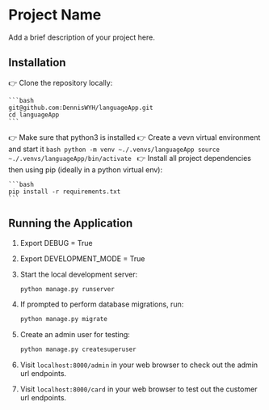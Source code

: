 # Project Name

Add a brief description of your project here.

## Installation

👉 Clone the repository locally:

    ```bash
    git@github.com:DennisWYH/languageApp.git
    cd languageApp
    ```
👉 Make sure that python3 is installed
👉 Create a vevn virtual environment and start it 
    ```bash
    python -m venv ~./.venvs/languageApp
    source ~./.venvs/languageApp/bin/activate
    ```
👉 Install all project dependencies then using pip (ideally in a python virtual env):

    ```bash
    pip install -r requirements.txt
    ```

## Running the Application
1. Export DEBUG = True
2. Export DEVELOPMENT_MODE = True

3. Start the local development server:

    ```bash
    python manage.py runserver
    ```

4. If prompted to perform database migrations, run:

    ```bash
    python manage.py migrate
    ```

5. Create an admin user for testing:

    ```bash
    python manage.py createsuperuser
    ```

6. Visit `localhost:8000/admin` in your web browser to check out the admin url endpoints.

7. Visit `localhost:8000/card` in your web browser to test out the customer url endpoints.
